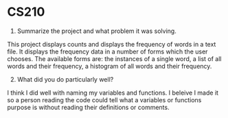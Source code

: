 # CS210

1) Summarize the project and what problem it was solving.

This project displays counts and displays the frequency of words in a text file. It displays the frequency data in a number of forms which the user chooses. The available forms are: the instances of a single word, a list of all words and their frequency, a histogram of all words and their frequency. 

2) What did you do particularly well?

I think I did well with naming my variables and functions. I beleive I made it so a person reading the code could tell what a variables or functions purpose is without reading their definitions or comments.
